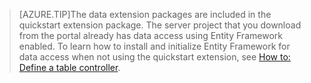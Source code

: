 
>[AZURE.TIP]The data extension packages are included in the quickstart extension package. The server project that you download from the portal already has data access using Entity Framework enabled. To learn how to install and initialize Entity Framework for data access when not using the quickstart extension, see [How to: Define a table controller](app-service-mobile-dotnet-backend-how-to-use-server-sdk#how-to-define-a-table-controller).